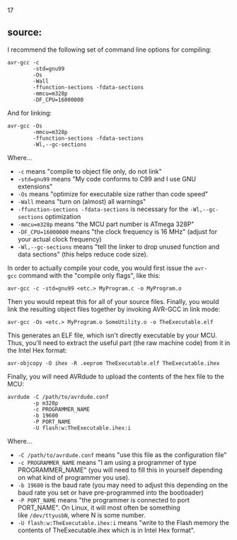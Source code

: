 17

## source: [](https://stackoverflow.com/questions/32413959/avr-gcc-with-arduino)

I recommend the following set of command line options for compiling:

```
avr-gcc -c
        -std=gnu99
        -Os
        -Wall
        -ffunction-sections -fdata-sections
        -mmcu=m328p
        -DF_CPU=16000000

```

And for linking:

```
avr-gcc -Os
        -mmcu=m328p
        -ffunction-sections -fdata-sections
        -Wl,--gc-sections

```

Where...

-   `-c` means "compile to object file only, do not link"
-   `-std=gnu99` means "My code conforms to C99 and I use GNU extensions"
-   `-Os` means "optimize for executable size rather than code speed"
-   `-Wall` means "turn on (almost) all warnings"
-   `-ffunction-sections -fdata-sections` is necessary for the `-Wl,--gc-sections` optimization
-   `-mmcu=m328p` means "the MCU part number is ATmega 328P"
-   `-DF_CPU=16000000` means "the clock frequency is 16 MHz" (adjust for your actual clock frequency)
-   `-Wl,--gc-sections` means "tell the linker to drop unused function and data sections" (this helps reduce code size).

In order to actually compile your code, you would first issue the `avr-gcc` command with the "compile only flags", like this:

```
avr-gcc -c -std=gnu99 <etc.> MyProgram.c -o MyProgram.o

```

Then you would repeat this for all of your source files. Finally, you would link the resulting object files together by invoking AVR-GCC in link mode:

```
avr-gcc -Os <etc.> MyProgram.o SomeUtility.o -o TheExecutable.elf

```

This generates an ELF file, which isn't directly executable by your MCU. Thus, you'll need to extract the useful part (the raw machine code) from it in the Intel Hex format:

```
avr-objcopy -O ihex -R .eeprom TheExecutable.elf TheExecutable.ihex

```

Finally, you will need AVRdude to upload the contents of the hex file to the MCU:

```
avrdude -C /path/to/avrdude.conf
        -p m328p
        -c PROGRAMMER_NAME
        -b 19600
        -P PORT_NAME
        -U flash:w:TheExecutable.ihex:i

```

Where...

-   `-C /path/to/avrdude.conf` means "use this file as the configuration file"
-   `-c PROGRAMMER_NAME` means "I am using a programmer of type PROGRAMMER_NAME" (you will need to fill this in yourself depending on what kind of programmer you use).
-   `-b 19600` is the baud rate (you may need to adjust this depending on the baud rate you set or have pre-programmed into the bootloader)
-   `-P PORT_NAME` means "the programmer is connected to port PORT_NAME". On Linux, it will most often be something like `/dev/ttyusbN`, where N is some number.
-   `-U flash:w:TheExecutable.ihex:i` means "write to the Flash memory the contents of TheExecutable.ihex which is in Intel Hex format".